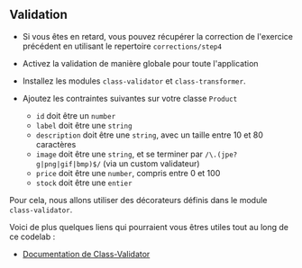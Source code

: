 ## Validation

* Si vous êtes en retard, vous pouvez récupérer la correction de l'exercice précédent en utilisant le repertoire `corrections/step4`

* Activez la validation de manière globale pour toute l'application 

* Installez les modules `class-validator` et `class-transformer`. 

* Ajoutez les contraintes suivantes sur votre classe `Product`
    * `id` doit être un `number`
    * `label` doit être une `string`
    * `description` doit être une `string`, avec un taille entre 10 et 80 caractères
    * `image` doit être une `string`, et se terminer par `/\.(jpe?g|png|gif|bmp)$/` (via un custom validateur)
    * `price` doit être une `number`, compris entre 0 et 100
    * `stock` doit être une `entier`

Pour cela, nous allons utiliser des décorateurs définis dans le module `class-validator`.

Voici de plus quelques liens qui pourraient vous êtres utiles tout au long de ce codelab :

- [Documentation de Class-Validator](https://github.com/typestack/class-validator)

